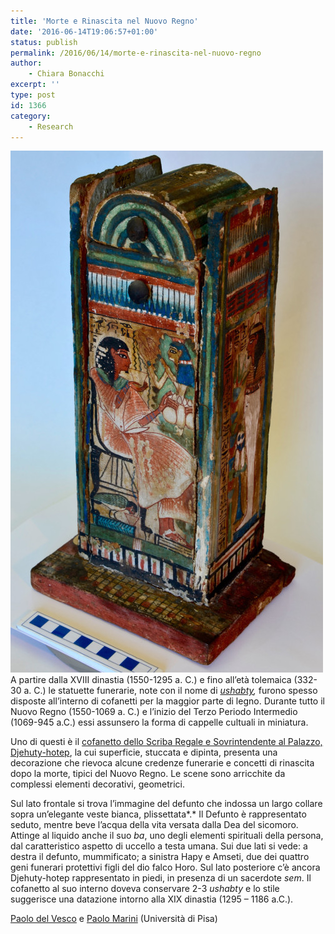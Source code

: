 ```yaml
---
title: 'Morte e Rinascita nel Nuovo Regno'
date: '2016-06-14T19:06:57+01:00'
status: publish
permalink: /2016/06/14/morte-e-rinascita-nel-nuovo-regno
author: 
    - Chiara Bonacchi
excerpt: ''
type: post
id: 1366
category:
    - Research
---
```

![](../../../../uploads/2016/06/boxME2-e1462396809335.jpg)
A partire dalla XVIII dinastia (1550-1295 a. C.) e fino all’età tolemaica (332-30 a. C.) le statuette funerarie, note con il nome di *[ushabty](https://blog.micropasts.org/2014/06/23/shabtis-and-the-ancient-egyptian-afterlife/),* furono spesso disposte all’interno di cofanetti per la maggior parte di legno. Durante tutto il Nuovo Regno (1550-1069 a. C.) e l’inizio del Terzo Periodo Intermedio (1069-945 a.C.) essi assunsero la forma di cappelle cultuali in miniatura.

Uno di questi è il [cofanetto dello Scriba Regale e Sovrintendente al Palazzo, Djehuty-hotep](http://crowdsourced.micropasts.org/project/MuseoEgizio1/), la cui superficie, stuccata e dipinta, presenta una decorazione che rievoca alcune credenze funerarie e concetti di rinascita dopo la morte, tipici del Nuovo Regno. Le scene sono arricchite da complessi elementi decorativi, geometrici.

Sul lato frontale si trova l’immagine del defunto che indossa un largo collare sopra un’elegante veste bianca, plissettata*.* Il Defunto è rappresentato seduto, mentre beve l’acqua della vita versata dalla Dea del sicomoro. Attinge al liquido anche il suo *ba*, uno degli elementi spirituali della persona, dal caratteristico aspetto di uccello a testa umana. Sui due lati si vede: a destra il defunto, mummificato; a sinistra Hapy e Amseti, due dei quattro geni funerari protettivi figli del dio falco Horo. Sul lato posteriore c’è ancora Djehuty-hotep rappresentato in piedi, in presenza di un sacerdote *sem*. Il cofanetto al suo interno doveva conservare 2-3 *ushabty* e lo stile suggerisce una datazione intorno alla XIX dinastia (1295 – 1186 a.C.).

[Paolo del Vesco](https://ucl.academia.edu/PaoloDelVesco) e [Paolo Marini](https://pisa.academia.edu/PaoloMarini) (Università di Pisa)